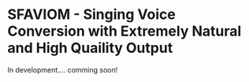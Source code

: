 # SFAVIOM - Singing Voice Conversion with Extremely Natural and High Quaility Output

In development.... comming soon!
